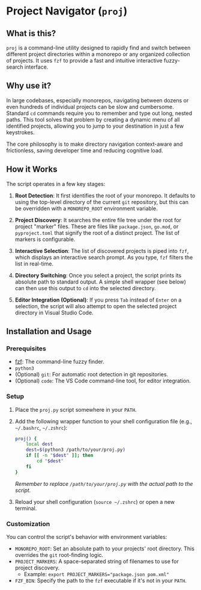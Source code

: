 # Project Navigator (`proj`)

## What is this?

`proj` is a command-line utility designed to rapidly find and switch between different project directories within a monorepo or any organized collection of projects. It uses `fzf` to provide a fast and intuitive interactive fuzzy-search interface.

## Why use it?

In large codebases, especially monorepos, navigating between dozens or even hundreds of individual projects can be slow and cumbersome. Standard `cd` commands require you to remember and type out long, nested paths. This tool solves that problem by creating a dynamic menu of all identified projects, allowing you to jump to your destination in just a few keystrokes.

The core philosophy is to make directory navigation context-aware and frictionless, saving developer time and reducing cognitive load.

## How it Works

The script operates in a few key stages:

1.  **Root Detection**: It first identifies the root of your monorepo. It defaults to using the top-level directory of the current `git` repository, but this can be overridden with a `MONOREPO_ROOT` environment variable.

2.  **Project Discovery**: It searches the entire file tree under the root for project "marker" files. These are files like `package.json`, `go.mod`, or `pyproject.toml` that signify the root of a distinct project. The list of markers is configurable.

3.  **Interactive Selection**: The list of discovered projects is piped into `fzf`, which displays an interactive search prompt. As you type, `fzf` filters the list in real-time.

4.  **Directory Switching**: Once you select a project, the script prints its absolute path to standard output. A simple shell wrapper (see below) can then use this output to `cd` into the selected directory.

5.  **Editor Integration (Optional)**: If you press `Tab` instead of `Enter` on a selection, the script will also attempt to open the selected project directory in Visual Studio Code.

## Installation and Usage

### Prerequisites

-   [fzf](https://github.com/junegunn/fzf): The command-line fuzzy finder.
-   `python3`
-   (Optional) `git`: For automatic root detection in git repositories.
-   (Optional) `code`: The VS Code command-line tool, for editor integration.

### Setup

1.  Place the `proj.py` script somewhere in your `PATH`.
2.  Add the following wrapper function to your shell configuration file (e.g., `~/.bashrc`, `~/.zshrc`):

    ```sh
    proj() {
        local dest
        dest=$(python3 /path/to/your/proj.py)
        if [[ -n "$dest" ]]; then
            cd "$dest"
        fi
    }
    ```

    *Remember to replace `/path/to/your/proj.py` with the actual path to the script.*

3.  Reload your shell configuration (`source ~/.zshrc`) or open a new terminal.

### Customization

You can control the script's behavior with environment variables:

-   `MONOREPO_ROOT`: Set an absolute path to your projects' root directory. This overrides the `git` root-finding logic.
-   `PROJECT_MARKERS`: A space-separated string of filenames to use for project discovery.
    -   Example: `export PROJECT_MARKERS="package.json pom.xml"`
-   `FZF_BIN`: Specify the path to the `fzf` executable if it's not in your `PATH`.
